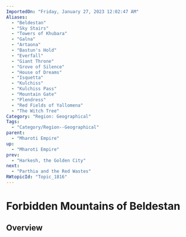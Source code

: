 ```yaml
---
ImportedOn: "Friday, January 27, 2023 12:02:47 AM"
Aliases:
  - "Beldestan"
  - "Sky Stairs"
  - "Towers of Khubara"
  - "Galna"
  - "Artaona"
  - "Bastun's Hold"
  - "Everfall"
  - "Giant Throne"
  - "Grove of Silence"
  - "House of Dreams"
  - "Isquetta"
  - "Kulchiss"
  - "Kulchiss Pass"
  - "Mountain Gate"
  - "Plendress"
  - "Red Fields of Yallomena"
  - "The Witch Tree"
Category: "Region: Geographical"
Tags:
  - "Category/Region--Geographical"
parent:
  - "Mharoti Empire"
up:
  - "Mharoti Empire"
prev:
  - "Harkesh, the Golden City"
next:
  - "Parthia and the Red Wastes"
RWtopicId: "Topic_1816"
---
```

# Forbidden Mountains of Beldestan
## Overview
